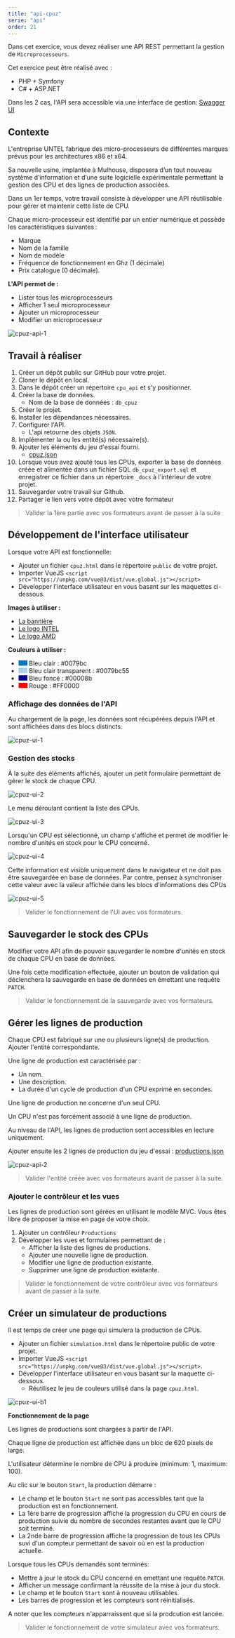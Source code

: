 ```yaml
---
title: "api-cpuz"
serie: "api"
order: 21
---
```


Dans cet exercice, vous devez réaliser une API REST permettant la gestion de `Microprocesseurs`.

Cet exercice peut être réalisé avec :
- PHP + Symfony
- C# + ASP.NET

Dans les 2 cas, l'API sera accessible via une interface de gestion: [Swagger UI](https://swagger.io/)


## Contexte

L'entreprise UNTEL fabrique des micro-processeurs de différentes marques prévus pour les architectures x86 et x64. 

Sa nouvelle usine, implantée à Mulhouse, disposera d’un tout nouveau système d’information et d’une suite logicielle expérimentale permettant la gestion des CPU et des lignes de production associées. 

Dans un 1er temps, votre travail consiste à développer une API réutilisable pour gérer et maintenir cette liste de CPU. 

Chaque micro-processeur est identifié par un entier numérique et possède les caractéristiques suivantes :  

- Marque  
- Nom de la famille 
- Nom de modèle  
- Fréquence de fonctionnement en Ghz (1 décimale) 
- Prix catalogue (0 décimale). 


**L'API permet de :**
- Lister tous les microprocesseurs
- Afficher 1 seul microprocesseur
- Ajouter un microprocesseur
- Modifier un microprocesseur

![cpuz-api-1](./cpuz-api-1.jpg)

## Travail à réaliser

1. Créer un dépôt public sur GitHub pour votre projet.
2. Cloner le dépôt en local.
3. Dans le dépôt créer un répertoire `cpu_api` et s'y positionner.
3. Créer la base de données.
    - Nom de la base de données : `db_cpuz`
4. Créer le projet.
5. Installer les dépendances nécessaires.
6. Configurer l'API.
    - L'api retourne des objets `JSON`.
7. Implémenter la ou les entité(s) nécessaire(s).
8. Ajouter les éléments du jeu d'essai fourni.
    - [cpuz.json](./cpuz.json)
9. Lorsque vous avez ajouté tous les CPUs, exporter la base de données créée et alimentée dans un fichier SQL `db_cpuz_export.sql` et enregistrer ce fichier dans un répertoire `_docs` à l'intérieur de votre projet.
10. Sauvegarder votre travail sur Github.
11. Partager le lien vers votre dépôt avec votre formateur

> Valider la 1ère partie avec vos formateurs avant de passer à la suite 

## Développement de l'interface utilisateur

Lorsque votre API est fonctionnelle: 
- Ajouter un fichier `cpuz.html` dans le répertoire `public` de votre projet.
- Importer VueJS `<script src="https://unpkg.com/vue@3/dist/vue.global.js"></script>`
- Développer l'interface utilisateur en vous basant sur les maquettes ci-dessous.

**Images à utiliser :**
- [La bannière](./banner.jpg)
- [Le logo INTEL](./intel.svg)
- [Le logo AMD](./amd.svg)

**Couleurs à utiliser :**

- <span style="background-color:#0079bc; display:inline-block; height:12px; width:20px;"></span> Bleu clair : #0079bc
- <span style="background-color:#0079bc55; display:inline-block; height:12px; width:20px;"></span> Bleu clair transparent : #0079bc55
- <span style="background-color:#00008b; display:inline-block; height:12px; width:20px;"></span> Bleu foncé : #00008b
- <span style="background-color:#FF0000; display:inline-block; height:12px; width:20px;"></span> Rouge : #FF0000

### Affichage des données de l'API

Au chargement de la page, les données sont récupérées depuis l'API et sont affichées dans des blocs distincts.

![cpuz-ui-1](./cpuz-ui-1.jpg)

### Gestion des stocks 

À la suite des éléments affichés, ajouter un petit formulaire permettant de gérer le stock de chaque CPU. 

![cpuz-ui-2](./cpuz-ui-2.jpg)

Le menu déroulant contient la liste des CPUs. 

![cpuz-ui-3](./cpuz-ui-3.jpg)

Lorsqu'un CPU est sélectionné, un champ s'affiche et permet de modifier le nombre d'unités en stock pour le  CPU concerné. 

![cpuz-ui-4](./cpuz-ui-4.jpg)

Cette information est visible uniquement dans le navigateur et ne doit pas être sauvegardée en base de données. Par contre, pensez à synchroniser cette valeur avec la valeur affichée dans les blocs d'informations des CPUs

![cpuz-ui-5](./cpuz-ui-5.jpg)

> Valider le fonctionnement de l'UI avec vos formateurs.

## Sauvegarder le stock des CPUs 

Modifier votre API afin de pouvoir sauvegarder le nombre d'unités en stock de chaque CPU en base de données.

Une fois cette modification effectuée, ajouter un bouton de validation qui déclenchera la sauvegarde en base de données en émettant une requête `PATCH`.

> Valider le fonctionnement de la sauvegarde avec vos formateurs.

## Gérer les lignes de production 

Chaque CPU est fabriqué sur une ou plusieurs ligne(s) de production. Ajouter l'entité correspondante.

Une ligne de production est caractérisée par :

- Un nom.
- Une description.
- La durée d'un cycle de production d'un CPU exprimé en secondes.

Une ligne de production ne concerne d'un seul CPU.

Un CPU n'est pas forcément associé à une ligne de production.

Au niveau de l'API, les lignes de production sont accessibles en lecture uniquement.

Ajouter ensuite les 2 lignes de production du jeu d'essai : [productions.json](./productions.json)

![cpuz-api-2](./cpuz-api-2.jpg)

> Valider l'entité créée avec vos formateurs avant de passer à la suite.

### Ajouter le contrôleur et les vues

Les lignes de production sont gérées en utilisant le modèle MVC. Vous êtes libre de proposer la mise en page de votre choix.

1. Ajouter un contrôleur `Productions`
2. Développer les vues et formulaires permettant de :
    - Afficher la liste des lignes de productions.
    - Ajouter une nouvelle ligne de production.
    - Modifier une ligne de production existante.
    - Supprimer une ligne de production existante.

> Valider le fonctionnement de votre contrôleur avec vos formateurs avant de passer à la suite.


## Créer un simulateur de productions

Il est temps de créer une page qui simulera la production de CPUs.

- Ajouter un fichier `simulation.html` dans le répertoire public de votre projet.
- Importer VueJS `<script src="https://unpkg.com/vue@3/dist/vue.global.js"></script>`.
- Développer l'interface utilisateur en vous basant sur la maquette ci-dessous.
    - Réutilisez le jeu de couleurs utilisé dans la page `cpuz.html`.

![cpuz-ui-b1](./cpuz-ui-b1.jpg)


**Fonctionnement de la page**

Les lignes de productions sont chargées à partir de l'API.

Chaque ligne de production est affichée dans un bloc de 620 pixels de large.

L'utilisateur détermine le nombre de CPU à produire (minimum: 1, maximum: 100).


Au clic sur le bouton `Start`, la production démarre : 
- Le champ et le bouton `Start` ne sont pas accessibles tant que la production est en fonctionnement.
- La 1ère barre de progression affiche la progression du CPU en cours de production suivie du nombre de secondes restantes avant que le CPU soit terminé.
- La 2nde barre de progression affiche la progression de tous les CPUs suvi d'un compteur permettant de savoir où en est la production actuelle.

Lorsque tous les CPUs demandés sont terminés: 
- Mettre à jour le stock du CPU concerné en emettant une requête `PATCH`.
- Afficher un message confirmant la réussite de la mise à jour du stock.
- Le champ et le bouton `Start` sont à nouveau utilisables.
- Les barres de progression et les compteurs sont réinitialisés.

A noter que les compteurs n'apparraissent que si la prodcution est lancée.

> Valider le fonctionnement de votre simulateur avec vos formateurs.
